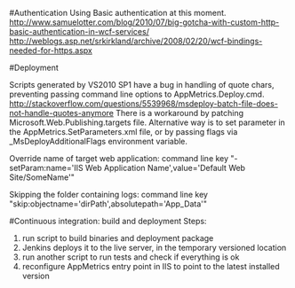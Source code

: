 #Authentication
Using Basic authentication at this moment.
http://www.samuelotter.com/blog/2010/07/big-gotcha-with-custom-http-basic-authentication-in-wcf-services/
http://weblogs.asp.net/srkirkland/archive/2008/02/20/wcf-bindings-needed-for-https.aspx

#Deployment

Scripts generated by VS2010 SP1 have a bug in handling of quote chars, preventing passing command line options to AppMetrics.Deploy.cmd.
http://stackoverflow.com/questions/5539968/msdeploy-batch-file-does-not-handle-quotes-anymore
There is a workaround by patching Microsoft.Web.Publishing.targets file.
Alternative way is to set parameter in the AppMetrics.SetParameters.xml file, or by passing flags via _MsDeployAdditionalFlags environment variable.

Override name of target web application:
command line key "-setParam:name='IIS Web Application Name',value='Default Web Site/SomeName'"

Skipping the folder containing logs:
command line key "skip:objectname='dirPath',absolutepath='App_Data'"

#Continuous integration: build and deployment
Steps:
1. run script to build binaries and deployment package
2. Jenkins deploys it to the live server, in the temporary versioned location
3. run another script to run tests and check if everything is ok
4. reconfigure AppMetrics entry point in IIS to point to the latest installed version
